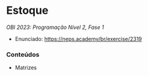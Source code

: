 # Estoque
*OBI 2023: Programação Nível 2, Fase 1*

- Enunciado: https://neps.academy/br/exercise/2319

### Conteúdos
- Matrizes